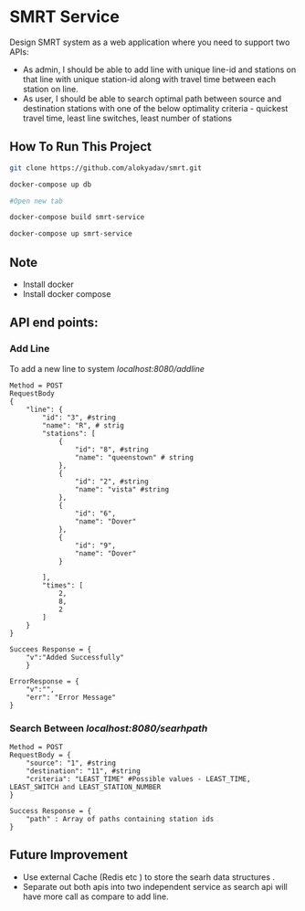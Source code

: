 # SMRT Service
Design SMRT system as a web application where you need to support two APIs:
* As admin, I should be able to add line with unique line-id and stations on that line with unique station-id along with travel time between each station on line.
* As user, I should be able to search optimal path between source and destination stations with one of the below optimality criteria - quickest travel time, least line switches, least number of stations



## How To Run This Project
```bash
git clone https://github.com/alokyadav/smrt.git

docker-compose up db

#Open new tab

docker-compose build smrt-service

docker-compose up smrt-service


```

## Note
* Install docker
* Install docker compose


## API end points:

### Add Line 
To add a new line to system 
*localhost:8080/addline*

```
Method = POST
RequestBody
{
    "line": {
        "id": "3", #string
        "name": "R", # strig 
        "stations": [
            {
                "id": "8", #string
                "name": "queenstown" # string
            },
            {
                "id": "2", #string
                "name": "vista" #string
            },
            {
                "id": "6",
                "name": "Dover"
            },
            {
                "id": "9",
                "name": "Dover"
            }
            
        ],
        "times": [
            2,
            8,
            2
        ]
    }
}

Succees Response = {
    "v":"Added Successfully"
    }

ErrorResponse = {
    "v":"",
    "err": "Error Message"
}
```

### Search Between *localhost:8080/searhpath*

```
Method = POST
RequestBody = {
    "source": "1", #string
    "destination": "11", #string
    "criteria": "LEAST_TIME" #Possible values - LEAST_TIME, LEAST_SWITCH and LEAST_STATION_NUMBER
}

Success Response = {
    "path" : Array of paths containing station ids
}
```


## Future Improvement
* Use external Cache (Redis etc ) to store the searh data structures .
* Separate out both apis into two independent service as search api will have more call as compare to add line.

